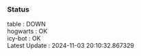 ### Status


table : DOWN  
hogwarts : OK  
icy-bot : OK  
Latest Update : 2024-11-03 20:10:32.867329
